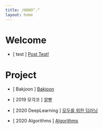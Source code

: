 ```yaml
---
title: /HOHO^.^
layout: home
---
```


# Welcome


- [ test ] [Post Test!](https://dobiisfree.github.io/post/test)


# Project

- [ Bakjoon ] [Bakjoon](https://dobiisfree.github.io/Bakjoon/Main)  

- [ 2019 모각코 ] [알뿌](https://dobiisfree.github.io/2019)  

- [ 2020 DeepLearning ] [모두를 위한 딥러닝](https://dobiisfree.github.io/DeepLearning/Main)
- [ 2020 Algorithms ] [Algorithms](https://dobiisfree.github.io/Algorithms/Main)



